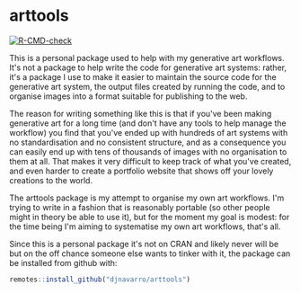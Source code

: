 
# arttools

<!-- badges: start -->
[![R-CMD-check](https://github.com/djnavarro/arttools/actions/workflows/R-CMD-check.yaml/badge.svg)](https://github.com/djnavarro/arttools/actions/workflows/R-CMD-check.yaml)
<!-- badges: end -->

This is a personal package used to help with my generative art workflows. It's not a package to help write the code for generative art systems: rather, it's a package I use to make it easier to maintain the source code for the generative art system, the output files created by running the code, and to organise images into a format suitable for publishing to the web. 

The reason for writing something like this is that if you've been making generative art for a long time (and don't have any tools to help manage the workflow) you find that you've ended up with hundreds of art systems with no standardisation and no consistent structure, and as a consequence you can easily end up with tens of thousands of images with no organisation to them at all. That makes it very difficult to keep track of what you've created, and even harder to create a portfolio website that shows off your lovely creations to the world. 

The arttools package is my attempt to organise my own art workflows. I'm trying to write in a fashion that is reasonably portable (so other people might in theory be able to use it), but for the moment my goal is modest: for the time being I'm aiming to systematise my own art workflows, that's all.

Since this is a personal package it's not on CRAN and likely never will be but on the off chance someone else wants to tinker with it, the package can be installed from github with:

``` r
remotes::install_github("djnavarro/arttools")
```


